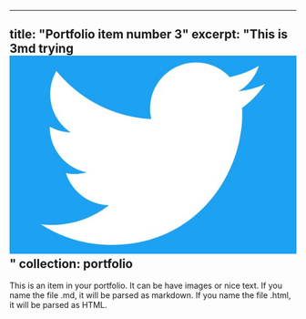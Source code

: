 
---
title: "Portfolio item number 3"
excerpt: "This is 3md trying <br/><img src='/images/twitter.jpeg'>"
collection: portfolio
---

This is an item in your portfolio. It can be have images or nice text. If you name the file .md, it will be parsed as markdown. If you name the file .html, it will be parsed as HTML. 
